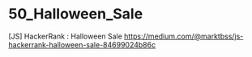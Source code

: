 # 50_Halloween_Sale
[JS] HackerRank : Halloween Sale
https://medium.com/@marktbss/js-hackerrank-halloween-sale-84699024b86c
